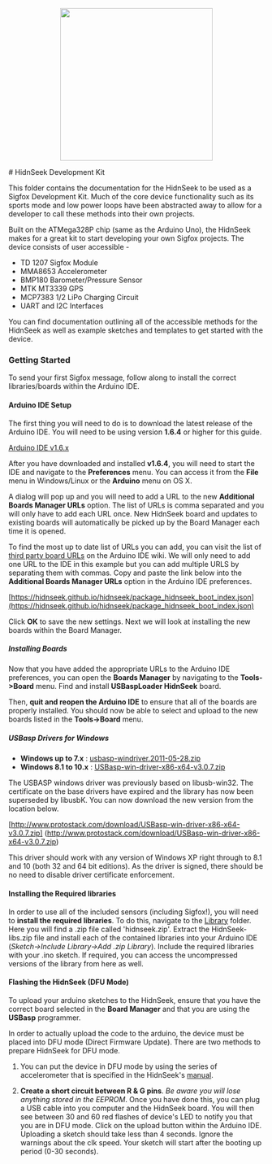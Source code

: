 <p align="center"><img src ="http://www.sigfox.com/themes/custom/sigfox/images/logo-2016.svg" width="300"></p>
# HidnSeek Development Kit

This folder contains the documentation for the HidnSeek to be used as a Sigfox Development Kit. Much of the core device functionality such as its sports mode and low power loops have been abstracted away to allow for a developer to call these methods into their own projects.

Built on the ATMega328P chip (same as the Arduino Uno), the HidnSeek makes for a great kit to start developing your own Sigfox projects. The device consists of user accessible -

* TD 1207 Sigfox Module
* MMA8653 Accelerometer
* BMP180 Barometer/Pressure Sensor
* MTK MT3339 GPS
* MCP7383 1/2 LiPo Charging Circuit
* UART and I2C Interfaces

You can find documentation outlining all of the accessible methods for the HidnSeek as well as example sketches and templates to get started with the device.

### Getting Started

To send your first Sigfox message, follow along to install the correct libraries/boards within the Arduino IDE.

#### Arduino IDE Setup

The first thing you will need to do is to download the latest release of the Arduino IDE. You will need to be using version **1.6.4** or higher for this guide.

[Arduino IDE v1.6.x](http://www.arduino.cc/en/Main/Software)

After you have downloaded and installed **v1.6.4**, you will need to start the IDE and navigate to the **Preferences** menu. You can access it from the **File** menu in Windows/Linux or the **Arduino** menu on OS X.

A dialog will pop up and you will need to add a URL to the new **Additional Boards Manager URLs** option. The list of URLs is comma separated and you will only have to add each URL once. New HidnSeek board and updates to existing boards will automatically be picked up by the Board Manager each time it is opened.

To find the most up to date list of URLs you can add, you can visit the list of [third party board URLs](https://github.com/arduino/Arduino/wiki/Unofficial-list-of-3rd-party-boards-support-urls#list-of-3rd-party-boards-support-urls) on the Arduino IDE wiki. We will only need to add one URL to the IDE in this example but you can add multiple URLS by separating them with commas. Copy and paste the link below into the **Additional Boards Manager URLs** option in the Arduino IDE preferences.

[https://hidnseek.github.io/hidnseek/package_hidnseek_boot_index.json](https://hidnseek.github.io/hidnseek/package_hidnseek_boot_index.json)

Click **OK** to save the new settings. Next we will look at installing the new boards within the Board Manager.

##### Installing Boards

Now that you have added the appropriate URLs to the Arduino IDE preferences, you can open the **Boards Manager** by navigating to the **Tools->Board** menu. Find and install **USBaspLoader HidnSeek** board.

Then, **quit and reopen the Arduino IDE** to ensure that all of the boards are properly installed. You should now be able to select and upload to the new boards listed in the **Tools->Board** menu.

##### USBasp Drivers for Windows
* **Windows up to 7.x** : [usbasp-windriver.2011-05-28.zip](usbasp-windriver.2011-05-28.zip)
* **Windows 8.1 to 10.x** : [USBasp-win-driver-x86-x64-v3.0.7.zip](USBasp-win-driver-x86-x64-v3.0.7.zip)

The USBASP windows driver was previously based on libusb-win32. The certificate on the base drivers have expired and the library has now been superseded by libusbK. You can now download the new version from the location below.

 [http://www.protostack.com/download/USBasp-win-driver-x86-x64-v3.0.7.zip] (http://www.protostack.com/download/USBasp-win-driver-x86-x64-v3.0.7.zip)

This driver should work with any version of Windows XP right through to 8.1 and 10 (both 32 and 64 bit editions). As the driver is signed, there should be no need to disable driver certificate enforcement.

#### Installing the Required libraries

In order to use all of the included sensors (including Sigfox!), you will need to **install the required libraries**. To do this, navigate to the [Library](../hidnseek/library) folder. Here you will find a .zip file called 'hidnseek.zip'. Extract the HidnSeek-libs.zip file and install each of the contained libraries into your Arduino IDE (*Sketch->Include Library->Add .zip Library*). Include the required libraries with your .ino sketch. If required, you can access the uncompressed versions of the library from here as well.

#### Flashing the HidnSeek (DFU Mode)

To upload your arduino sketches to the HidnSeek, ensure that you have the correct board selected in the **Board Manager** and that you are using the **USBasp** programmer.

In order to actually upload the code to the arduino, the device must be placed into DFU mode (Direct Firmware Update). There are two methods to prepare HidnSeek for DFU mode.

1. You can put the device in DFU mode by using the series of accelerometer that is specified in the HidnSeek's [manual](devkits/hidnseek/library/manual.pdf).

2. **Create a short circuit between R & G pins**. *Be aware you will lose anything stored in the EEPROM*. Once you have done this, you can plug a USB cable into you computer and the HidnSeek board. You will then see between 30 and 60 red flashes of device's LED to notify you that you are in DFU mode. Click on the upload button within the Arduino IDE. Uploading a sketch should take less than 4 seconds. Ignore the warnings about the clk speed. Your sketch will start after the booting up period (0-30 seconds).

